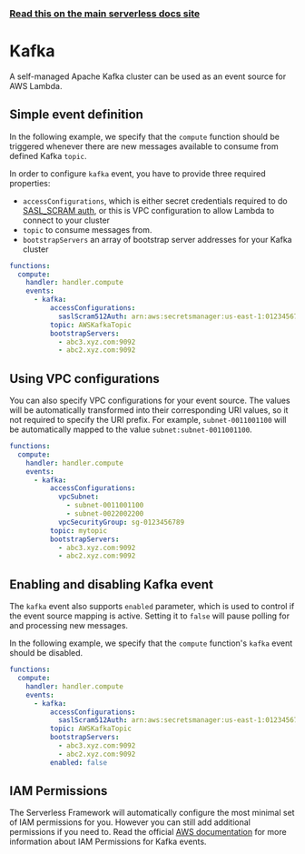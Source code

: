 <!--
title: Serverless Framework - AWS Lambda Events - Self-managed Apache Kafka
menuText: Kafka
description:  Setting up AWS self-managed Apache Kafka Events with AWS Lambda via the Serverless Framework
layout: Doc
-->

<!-- DOCS-SITE-LINK:START automatically generated  -->

### [Read this on the main serverless docs site](https://www.serverless.com/framework/docs/providers/aws/events/kafka)

<!-- DOCS-SITE-LINK:END -->

# Kafka

A self-managed Apache Kafka cluster can be used as an event source for AWS Lambda.

## Simple event definition

In the following example, we specify that the `compute` function should be triggered whenever there are new messages available to consume from defined Kafka `topic`.

In order to configure `kafka` event, you have to provide three required properties:

- `accessConfigurations`, which is either secret credentials required to do [SASL_SCRAM auth](https://docs.confluent.io/platform/current/kafka/authentication_sasl/authentication_sasl_scram.html), or this is VPC configuration to allow Lambda to connect to your cluster
- `topic` to consume messages from.
- `bootstrapServers` an array of bootstrap server addresses for your Kafka cluster

```yml
functions:
  compute:
    handler: handler.compute
    events:
      - kafka:
          accessConfigurations:
            saslScram512Auth: arn:aws:secretsmanager:us-east-1:01234567890:secret:MyBrokerSecretName
          topic: AWSKafkaTopic
          bootstrapServers:
            - abc3.xyz.com:9092
            - abc2.xyz.com:9092
```

## Using VPC configurations

You can also specify VPC configurations for your event source. The values will be automatically transformed into their corresponding URI values, so it not required to specify the URI prefix. For example, `subnet-0011001100` will be automatically mapped to the value `subnet:subnet-0011001100`.

```yml
functions:
  compute:
    handler: handler.compute
    events:
      - kafka:
          accessConfigurations:
            vpcSubnet:
              - subnet-0011001100
              - subnet-0022002200
            vpcSecurityGroup: sg-0123456789
          topic: mytopic
          bootstrapServers:
            - abc3.xyz.com:9092
            - abc2.xyz.com:9092
```

## Enabling and disabling Kafka event

The `kafka` event also supports `enabled` parameter, which is used to control if the event source mapping is active. Setting it to `false` will pause polling for and processing new messages.

In the following example, we specify that the `compute` function's `kafka` event should be disabled.

```yml
functions:
  compute:
    handler: handler.compute
    events:
      - kafka:
          accessConfigurations:
            saslScram512Auth: arn:aws:secretsmanager:us-east-1:01234567890:secret:MyBrokerSecretName
          topic: AWSKafkaTopic
          bootstrapServers:
            - abc3.xyz.com:9092
            - abc2.xyz.com:9092
          enabled: false
```

## IAM Permissions

The Serverless Framework will automatically configure the most minimal set of IAM permissions for you. However you can still add additional permissions if you need to. Read the official [AWS documentation](https://docs.aws.amazon.com/lambda/latest/dg/kafka-smaa.html) for more information about IAM Permissions for Kafka events.
